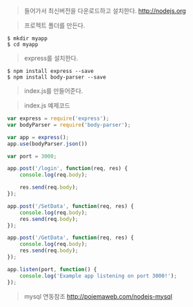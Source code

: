 > 들어가서 최신버전을 다운로드하고 설치한다.  <http://nodejs.org>

> 프로젝트 폴더를 만든다.
~~~ 
$ mkdir myapp
$ cd myapp
~~~

> express를 설치한다.
~~~
$ npm install express --save
$ npm install body-parser --save
~~~

> index.js를 만들어준다.

> index.js 예제코드

```js
var express = require('express');
var bodyParser = require('body-parser');

var app = express();
app.use(bodyParser.json())

var port = 3000;

app.post('/login', function(req, res) {
    console.log(req.body);

    res.send(req.body);
});

app.post('/SetData', function(req, res) {
    console.log(req.body);
    res.send(req.body);
});

app.post('/GetData', function(req, res) {
    console.log(req.body);
    res.send(req.body);
});

app.listen(port, function() {
    console.log('Example app listening on port 3000!');
});
```

> mysql 연동참조 http://poiemaweb.com/nodejs-mysql